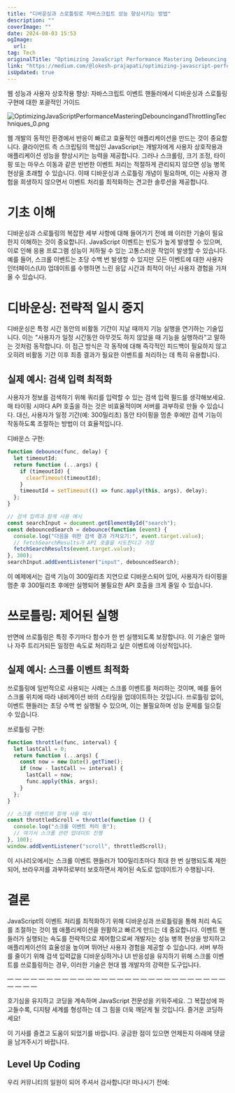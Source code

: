 ```yaml
---
title: "디바운싱과 스로틀링로 자바스크립트 성능 향상시키는 방법"
description: ""
coverImage: ""
date: 2024-08-03 15:53
ogImage: 
  url: 
tag: Tech
originalTitle: "Optimizing JavaScript Performance Mastering Debouncing and Throttling Techniques"
link: "https://medium.com/@lokesh-prajapati/optimizing-javascript-performance-mastering-debouncing-and-throttling-techniques-7053dc4079ff"
isUpdated: true
---
```






웹 성능과 사용자 상호작용 향상: 자바스크립트 이벤트 핸들러에서 디바운싱과 스로틀링 구현에 대한 포괄적인 가이드

![OptimizingJavaScriptPerformanceMasteringDebouncingandThrottlingTechniques_0.png](/assets/img/OptimizingJavaScriptPerformanceMasteringDebouncingandThrottlingTechniques_0.png)

웹 개발의 동적인 환경에서 반응이 빠르고 효율적인 애플리케이션을 만드는 것이 중요합니다. 클라이언트 측 스크립팅의 핵심인 JavaScript는 개발자에게 사용자 상호작용과 애플리케이션 성능을 향상시키는 능력을 제공합니다. 그러나 스크롤링, 크기 조정, 타이핑 또는 마우스 이동과 같은 빈번한 이벤트 처리는 적절하게 관리되지 않으면 성능 병목 현상을 초래할 수 있습니다. 이때 디바운싱과 스로틀링 개념이 필요하며, 이는 사용자 경험을 희생하지 않으면서 이벤트 처리를 최적화하는 견고한 솔루션을 제공합니다.

# 기초 이해

<div class="content-ad"></div>

디바운싱과 스로틀링의 복잡한 세부 사항에 대해 들어가기 전에 왜 이러한 기술이 필요한지 이해하는 것이 중요합니다. JavaScript 이벤트는 빈도가 높게 발생할 수 있으며, 이로 인해 응용 프로그램 성능이 저하될 수 있는 고통스러운 작업이 발생할 수 있습니다. 예를 들어, 스크롤 이벤트는 초당 수백 번 발생할 수 있지만 모든 이벤트에 대한 사용자 인터페이스(UI) 업데이트를 수행하면 느린 응답 시간과 최적이 아닌 사용자 경험을 가져올 수 있습니다.

# 디바운싱: 전략적 일시 중지

디바운싱은 특정 시간 동안의 비활동 기간이 지날 때까지 기능 실행을 연기하는 기술입니다. 이는 "사용자가 일정 시간동안 아무것도 하지 않았을 때 기능을 실행하라"고 말하는 것처럼 동작합니다. 이 접근 방식은 각 동작에 대해 즉각적인 피드백이 필요하지 않고 오히려 비활동 기간 이후 최종 결과가 필요한 이벤트를 처리하는 데 특히 유용합니다.

## 실제 예시: 검색 입력 최적화

<div class="content-ad"></div>

사용자가 정보를 검색하기 위해 쿼리를 입력할 수 있는 검색 입력 필드를 생각해보세요. 매 타이핑 시마다 API 호출을 하는 것은 비효율적이며 서버를 과부하로 만들 수 있습니다. 대신, 사용자가 일정 기간(예: 300밀리초) 동안 타이핑을 멈춘 후에만 검색 기능이 작동하도록 조절하는 방법이 더 효율적입니다.

디바운스 구현:

```js
function debounce(func, delay) {
  let timeoutId;
  return function (...args) {
    if (timeoutId) {
      clearTimeout(timeoutId);
    }
    timeoutId = setTimeout(() => func.apply(this, args), delay);
  };
}

// 검색 입력과 함께 사용 예시
const searchInput = document.getElementById("search");
const debouncedSearch = debounce(function (event) {
  console.log("다음을 위한 검색 결과 가져오기:", event.target.value);
  // fetchSearchResults가 API 호출을 시도한다고 가정
  fetchSearchResults(event.target.value);
}, 300);
searchInput.addEventListener("input", debouncedSearch);
```

이 예제에서는 검색 기능이 300밀리초 지연으로 디바운스되어 있어, 사용자가 타이핑을 멈춘 후 300밀리초 후에만 실행되어 불필요한 API 호출을 크게 줄일 수 있습니다.

<div class="content-ad"></div>

# 쓰로틀링: 제어된 실행

반면에 쓰로틀링은 특정 주기마다 함수가 한 번 실행되도록 보장합니다. 이 기술은 얼마나 자주 트리거되든 일정한 속도로 처리하고 싶은 이벤트에 이상적입니다.

## 실제 예시: 스크롤 이벤트 최적화

쓰로틀링에 일반적으로 사용되는 사례는 스크롤 이벤트를 처리하는 것이며, 예를 들어 스크롤 위치에 따라 내비게이션 바의 스타일을 업데이트하는 것입니다. 쓰로틀링 없이, 이벤트 핸들러는 초당 수백 번 실행될 수 있으며, 이는 불필요하며 성능 문제를 일으킬 수 있습니다.

<div class="content-ad"></div>

쓰로틀링 구현:

```js
function throttle(func, interval) {
  let lastCall = 0;
  return function (...args) {
    const now = new Date().getTime();
    if (now - lastCall >= interval) {
      lastCall = now;
      func.apply(this, args);
    }
  };
}

// 스크롤 이벤트와 함께 사용 예시
const throttledScroll = throttle(function () {
  console.log("스크롤 이벤트 처리 중");
  // 여기서 스크롤 관련 업데이트 진행
}, 100);
window.addEventListener("scroll", throttledScroll);
```

이 시나리오에서는 스크롤 이벤트 핸들러가 100밀리초마다 최대 한 번 실행되도록 제한되어, 브라우저를 과부하로부터 보호하면서 제어된 속도로 업데이트가 수행됩니다.

# 결론

<div class="content-ad"></div>

JavaScript의 이벤트 처리를 최적화하기 위해 디바운싱과 쓰로틀링을 통해 처리 속도를 조절하는 것이 웹 애플리케이션을 원활하고 빠르게 만드는 데 중요합니다. 이벤트 핸들러가 실행되는 속도를 전략적으로 제어함으로써 개발자는 성능 병목 현상을 방지하고 애플리케이션의 효율성을 높이며 뛰어난 사용자 경험을 제공할 수 있습니다. 서버 부하를 줄이기 위해 검색 입력값을 디바운싱하거나 UI 반응성을 유지하기 위해 스크롤 이벤트를 쓰로틀링하는 경우, 이러한 기술은 현대 웹 개발자의 강력한 도구입니다.

— — — — — — — — — — — — — — — — — — — — — — — — — — — — — — — —

호기심을 유지하고 코딩을 계속하며 JavaScript 전문성을 키워주세요. 그 복잡성에 파고들수록, 디지턈 세계를 형성하는 데 그 힘을 더욱 깨닫게 될 것입니다. 즐거운 코딩하세요!

이 기사를 즐겼고 도움이 되었기를 바랍니다. 궁금한 점이 있으면 언제든지 아래에 댓글을 남겨주시기 바랍니다.

<div class="content-ad"></div>

## Level Up Coding

우리 커뮤니티의 일원이 되어 주셔서 감사합니다! 떠나시기 전에:

<div class="content-ad"></div>

